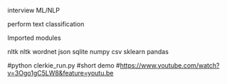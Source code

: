 interview ML/NLP

perform text classification

Imported modules

nltk
nltk wordnet
json
sqlite
numpy
csv
sklearn
pandas


#python clerkie_run.py 
#short demo
#https://www.youtube.com/watch?v=3Ogo1gC5LW8&feature=youtu.be




